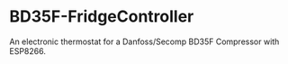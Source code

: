 # BD35F-FridgeController
An electronic thermostat for a Danfoss/Secomp BD35F Compressor with ESP8266.
